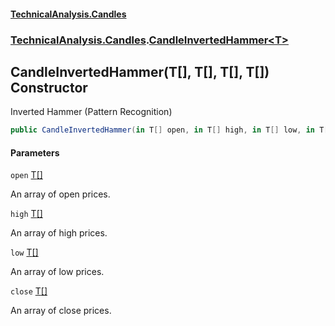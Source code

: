#### [TechnicalAnalysis\.Candles](Atypical.TechnicalAnalysis.Candles.md 'Atypical\.TechnicalAnalysis\.Candles')
### [TechnicalAnalysis\.Candles](Atypical.TechnicalAnalysis.Candles.md#TechnicalAnalysis.Candles 'TechnicalAnalysis\.Candles').[CandleInvertedHammer&lt;T&gt;](CandleInvertedHammer_T_.md 'TechnicalAnalysis\.Candles\.CandleInvertedHammer\<T\>')

## CandleInvertedHammer\(T\[\], T\[\], T\[\], T\[\]\) Constructor

Inverted Hammer \(Pattern Recognition\)

```csharp
public CandleInvertedHammer(in T[] open, in T[] high, in T[] low, in T[] close);
```
#### Parameters

<a name='TechnicalAnalysis.Candles.CandleInvertedHammer_T_.CandleInvertedHammer(T[],T[],T[],T[]).open'></a>

`open` [T](CandleInvertedHammer_T_.md#TechnicalAnalysis.Candles.CandleInvertedHammer_T_.T 'TechnicalAnalysis\.Candles\.CandleInvertedHammer\<T\>\.T')[\[\]](https://docs.microsoft.com/en-us/dotnet/api/System.Array 'System\.Array')

An array of open prices\.

<a name='TechnicalAnalysis.Candles.CandleInvertedHammer_T_.CandleInvertedHammer(T[],T[],T[],T[]).high'></a>

`high` [T](CandleInvertedHammer_T_.md#TechnicalAnalysis.Candles.CandleInvertedHammer_T_.T 'TechnicalAnalysis\.Candles\.CandleInvertedHammer\<T\>\.T')[\[\]](https://docs.microsoft.com/en-us/dotnet/api/System.Array 'System\.Array')

An array of high prices\.

<a name='TechnicalAnalysis.Candles.CandleInvertedHammer_T_.CandleInvertedHammer(T[],T[],T[],T[]).low'></a>

`low` [T](CandleInvertedHammer_T_.md#TechnicalAnalysis.Candles.CandleInvertedHammer_T_.T 'TechnicalAnalysis\.Candles\.CandleInvertedHammer\<T\>\.T')[\[\]](https://docs.microsoft.com/en-us/dotnet/api/System.Array 'System\.Array')

An array of low prices\.

<a name='TechnicalAnalysis.Candles.CandleInvertedHammer_T_.CandleInvertedHammer(T[],T[],T[],T[]).close'></a>

`close` [T](CandleInvertedHammer_T_.md#TechnicalAnalysis.Candles.CandleInvertedHammer_T_.T 'TechnicalAnalysis\.Candles\.CandleInvertedHammer\<T\>\.T')[\[\]](https://docs.microsoft.com/en-us/dotnet/api/System.Array 'System\.Array')

An array of close prices\.